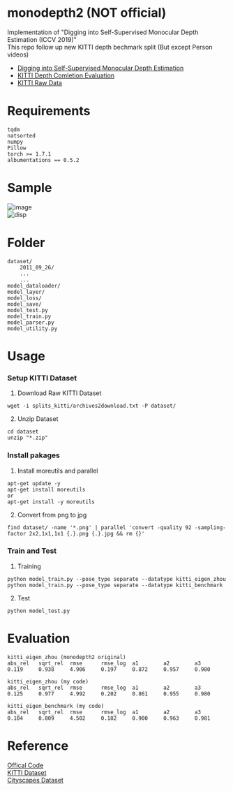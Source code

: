 # monodepth2 (NOT official)
Implementation of "Digging into Self-Supervised Monocular Depth Estimation (ICCV 2019)"  
This repo follow up new KITTI depth bechmark split (But except Person videos)  
- [Digging into Self-Supervised Monocular Depth Estimation](https://arxiv.org/abs/1806.01260)  
- [KITTI Depth Comletion Evaluation](http://www.cvlibs.net/datasets/kitti/eval_depth.php?benchmark=depth_completion)  
- [KITTI Raw Data](http://www.cvlibs.net/datasets/kitti/raw_data.php)  
# Requirements  
```
tqdm
natsorted
numpy
Pillow
torch >= 1.7.1
albumentations == 0.5.2
```
# Sample
![image](https://github.com/Doyosae/Digging_Into_Self-Supervised_Monocular_Depth_Estimation/blob/main/sample/image.gif)  
![disp](https://github.com/Doyosae/Digging_Into_Self-Supervised_Monocular_Depth_Estimation/blob/main/sample/disp.gif)  
# Folder  
```
dataset/
    2011_09_26/
    ...
    ...
model_dataloader/
model_layer/
model_loss/
model_save/
model_test.py
model_train.py
model_parser.py
model_utility.py
```
# Usage
### Setup KITTI Dataset
1. Download Raw KITTI Dataset
```
wget -i splits_kitti/archives2download.txt -P dataset/  
```
2. Unzip Dataset
```
cd dataset
unzip "*.zip"
```
### Install pakages
1. Install moreutils and parallel  
```
apt-get update -y
apt-get install moreutils
or
apt-get install -y moreutils
```
2. Convert from png to jpg
```
find dataset/ -name '*.png' | parallel 'convert -quality 92 -sampling-factor 2x2,1x1,1x1 {.}.png {.}.jpg && rm {}'
```
### Train and Test
1. Training
```
python model_train.py --pose_type separate --datatype kitti_eigen_zhou
python model_train.py --pose_type separate --datatype kitti_benchmark
```
2. Test
```
python model_test.py
```
# Evaluation
```
kitti_eigen_zhou (monodepth2 original)
abs_rel   sqrt_rel  rmse      rmse_log  a1        a2        a3
0.119     0.938     4.906     0.197     0.872     0.957     0.980

kitti_eigen_zhou (my code)
abs_rel   sqrt_rel  rmse      rmse_log  a1        a2        a3
0.125     0.977     4.992     0.202     0.861     0.955     0.980

kitti_eigen_benchmark (my code)
abs_rel   sqrt_rel  rmse      rmse_log  a1        a2        a3
0.104     0.809     4.502     0.182     0.900     0.963     0.981
```
# Reference  
[Offical Code](https://github.com/nianticlabs/monodepth2)  
[KITTI Dataset](https://github.com/Doyosae/KITTIDataset)  
[Cityscapes Dataset](https://github.com/Doyosae/CityscapesDataset)
